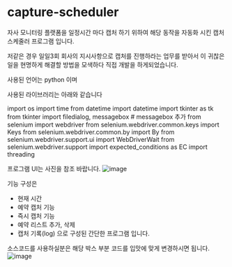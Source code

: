 # capture-scheduler
자사 모니터링 플랫폼을 일정시간 마다 캡처 하기 위하여 해당 동작을 자동화 시킨 캡처 스케줄러 프로그램 입니다.

저같은 경우 일일3회 회사의 지시사항으로 캡처를 진행하라는 업무를 받아서
이 귀찮은 일을 현명하게 해결할 방법을 모색하다 직접 개발을 하게되었습니다.

사용된 언어는 python 이며

사용된 라이브러리는 아래와 같습니다

import os
import time
from datetime import datetime
import tkinter as tk
from tkinter import filedialog, messagebox  # messagebox 추가
from selenium import webdriver
from selenium.webdriver.common.keys import Keys
from selenium.webdriver.common.by import By
from selenium.webdriver.support.ui import WebDriverWait
from selenium.webdriver.support import expected_conditions as EC
import threading

프로그램 UI는 사진을 참조 바랍니다.
![image](https://github.com/Jaemm/capture-scheduler/assets/94304285/8099d265-c9f4-4d62-81f2-95119cea71b5)

기능 구성은
- 현재 시간
- 예약 캡처 기능
- 즉시 캡처 기능
- 예약 리스트 추가, 삭제
- 캡처 기록(log)
으로 구성된 간단한 프로그램 입니다.

소스코드를 사용하실분은 해당 박스 부분 코드를 입맛에 맞게 변경하시면 됩니다.
![image](https://github.com/Jaemm/capture-scheduler/assets/94304285/cc39d023-7606-46a6-8f3c-08032f4418b0)
